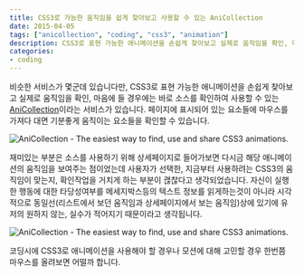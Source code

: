 ```yaml
---
title: CSS3로 가능한 움직임을 쉽게 찾아보고 사용할 수 있는 AniCollection
date: 2015-04-05
tags: ["anicollection", "coding", "css3", "animation"]
description: CSS3로 표현 가능한 애니메이션을 손쉽게 찾아보고 실제로 움직임을 확인, 마음에 들 경우 바로 소스를 확인하여 사용할 수 있는 서비스
categories:
- coding
---
```


비슷한 서비스가 몇군데 있습니다만, CSS3로 표현 가능한 애니메이션을 손쉽게 찾아보고 실제로 움직임을 확인, 마음에 들 경우에는 바로 소스를 확인하여 사용할 수 있는 [AniCollection](http://anicollection.github.io)이라는 서비스가 있습니다. 페이지에 표시되어 있는 요소들에 마우스를 가져다 대면 기분좋게 움직이는 요소들을 확인할 수 있습니다.

![AniCollection - The easiest way to find, use and share CSS3 animations.](https://farm8.staticflickr.com/7620/16398835014_a65c6ea7ff_o.png)

재미있는 부분은 소스를 사용하기 위해 상세페이지로 들어가보면 다시금 해당 애니메이션의 움직임을 보여주는 점이었는데 사용자가 선택한, 지금부터 사용하려는 CSS3의 움직임이 맞는지, 확인작업을 거치게 하는 부분이 괞찮다고 생각되었습니다. 자신이 실행한 행동에 대한 타당성여부를 메세지박스등의 텍스트 정보를 읽게하는것이 아니라 시각적으로 동일선(리스트에서 보던 움직임과 상세페이지에서 보는 움직임)상에 있기에 유저의 원하지 않는, 실수가 적어지기 때문이라고 생각됩니다.

![AniCollection - The easiest way to find, use and share CSS3 animations.](https://farm9.staticflickr.com/8741/16401029303_5a82f0edff_o.png)

코딩시에 CSS3로 애니메이션을 사용해야 할 경우나 모션에 대해 고민할 경우 한번쯤 마우스를 올려보면 어떨까 합니다.
